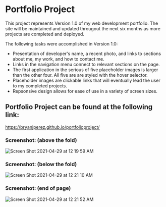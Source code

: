 # Portfolio Project
This project represents Version 1.0 of my web development portfolio. The site will be maintained and updated througout the next six months as more projects are completed and deployed.

The following tasks were accomplished in Version 1.0:
* Presentation of developer's name, a recent photo, and links to sections about me, my work, and how to contact me.
* Links in the navigation menu connect to relevant sections on the page.
* The first application in the serious of five placeholder images is larger than the other four. All five are are styled with the hover selector.
* Placeholder images are clickable links that will eventually lead the user to my completed projects.
* Repsonsive design allows for ease of use in a variety of screen sizes.

## Portfolio Project can be found at the following link:

https://bryanjperez.github.io/portfolioproject/

### Screenshot: (above the fold)

![Screen Shot 2021-04-29 at 12 19 59 AM](https://user-images.githubusercontent.com/79334697/116502143-b3c14480-a880-11eb-8098-494102047f0e.png)

### Screenshot: (below the fold)

![Screen Shot 2021-04-29 at 12 21 10 AM](https://user-images.githubusercontent.com/79334697/116502172-d18ea980-a880-11eb-8164-8c24304e8f77.png)

### Screenshot: (end of page)

![Screen Shot 2021-04-29 at 12 21 52 AM](https://user-images.githubusercontent.com/79334697/116502206-e9fec400-a880-11eb-9a24-9cde5ad160f2.png)




